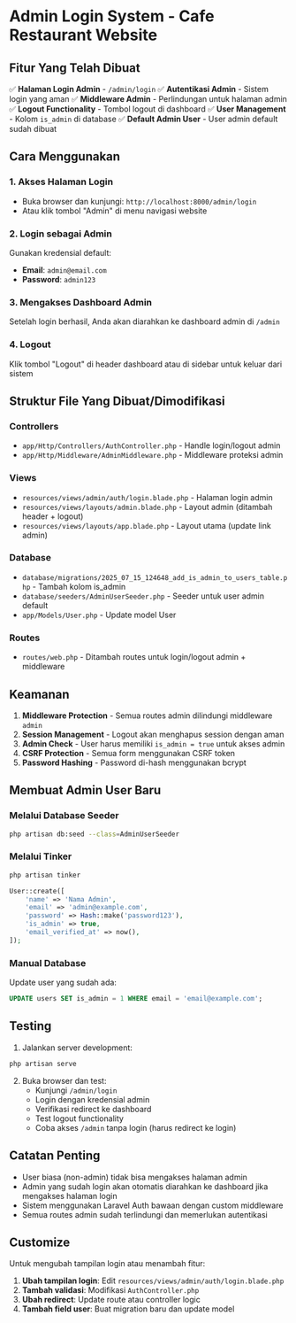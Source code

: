 # Admin Login System - Cafe Restaurant Website

## Fitur Yang Telah Dibuat

✅ **Halaman Login Admin** - `/admin/login`
✅ **Autentikasi Admin** - Sistem login yang aman
✅ **Middleware Admin** - Perlindungan untuk halaman admin
✅ **Logout Functionality** - Tombol logout di dashboard
✅ **User Management** - Kolom `is_admin` di database
✅ **Default Admin User** - User admin default sudah dibuat

## Cara Menggunakan

### 1. Akses Halaman Login

-   Buka browser dan kunjungi: `http://localhost:8000/admin/login`
-   Atau klik tombol "Admin" di menu navigasi website

### 2. Login sebagai Admin

Gunakan kredensial default:

-   **Email**: `admin@email.com`
-   **Password**: `admin123`

### 3. Mengakses Dashboard Admin

Setelah login berhasil, Anda akan diarahkan ke dashboard admin di `/admin`

### 4. Logout

Klik tombol "Logout" di header dashboard atau di sidebar untuk keluar dari sistem

## Struktur File Yang Dibuat/Dimodifikasi

### Controllers

-   `app/Http/Controllers/AuthController.php` - Handle login/logout admin
-   `app/Http/Middleware/AdminMiddleware.php` - Middleware proteksi admin

### Views

-   `resources/views/admin/auth/login.blade.php` - Halaman login admin
-   `resources/views/layouts/admin.blade.php` - Layout admin (ditambah header + logout)
-   `resources/views/layouts/app.blade.php` - Layout utama (update link admin)

### Database

-   `database/migrations/2025_07_15_124648_add_is_admin_to_users_table.php` - Tambah kolom is_admin
-   `database/seeders/AdminUserSeeder.php` - Seeder untuk user admin default
-   `app/Models/User.php` - Update model User

### Routes

-   `routes/web.php` - Ditambah routes untuk login/logout admin + middleware

## Keamanan

1. **Middleware Protection** - Semua routes admin dilindungi middleware `admin`
2. **Session Management** - Logout akan menghapus session dengan aman
3. **Admin Check** - User harus memiliki `is_admin = true` untuk akses admin
4. **CSRF Protection** - Semua form menggunakan CSRF token
5. **Password Hashing** - Password di-hash menggunakan bcrypt

## Membuat Admin User Baru

### Melalui Database Seeder

```bash
php artisan db:seed --class=AdminUserSeeder
```

### Melalui Tinker

```bash
php artisan tinker
```

```php
User::create([
    'name' => 'Nama Admin',
    'email' => 'admin@example.com',
    'password' => Hash::make('password123'),
    'is_admin' => true,
    'email_verified_at' => now(),
]);
```

### Manual Database

Update user yang sudah ada:

```sql
UPDATE users SET is_admin = 1 WHERE email = 'email@example.com';
```

## Testing

1. Jalankan server development:

```bash
php artisan serve
```

2. Buka browser dan test:
    - Kunjungi `/admin/login`
    - Login dengan kredensial admin
    - Verifikasi redirect ke dashboard
    - Test logout functionality
    - Coba akses `/admin` tanpa login (harus redirect ke login)

## Catatan Penting

-   User biasa (non-admin) tidak bisa mengakses halaman admin
-   Admin yang sudah login akan otomatis diarahkan ke dashboard jika mengakses halaman login
-   Sistem menggunakan Laravel Auth bawaan dengan custom middleware
-   Semua routes admin sudah terlindungi dan memerlukan autentikasi

## Customize

Untuk mengubah tampilan login atau menambah fitur:

1. **Ubah tampilan login**: Edit `resources/views/admin/auth/login.blade.php`
2. **Tambah validasi**: Modifikasi `AuthController.php`
3. **Ubah redirect**: Update route atau controller logic
4. **Tambah field user**: Buat migration baru dan update model
